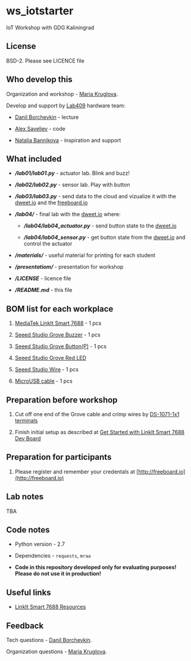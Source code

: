 # ws_iotstarter
IoT Workshop with GDG Kaliningrad

## License

BSD-2. Please see LICENCE file

## Who develop this

Organization and workshop - [Maria Kruglova]().

Develop and support by [Lab409](http://lab409.ru) hardware team:

* [Danil Borchevkin](https://github.com/DanilBorchevkin) - lecture

* [Alex Saveliev](https://github.com/AlexS409) - code

* [Natalia Bannikova](https://github.com/nate409) - inspiration and support

## What included

* ***/lab01/lab01.py*** - actuator lab. Blink and buzz!

* ***/lab02/lab02.py*** - sensor lab. Play with button

* ***/lab03/lab03.py*** - send data to the cloud and vizualize it with the [dweet.io](http://dweet.io) and the [freeboard.io](http://freeboard.io)

* ***/lab04/*** - final lab with the [dweet.io](http://dweet.io) where:

    * ***/lab04/lab04_actuator.py*** - send button state to the [dweet.io](http://dweet.io)

    * ***/lab04/lab04_sensor.py*** - get button state from the [dweet.io](http://dweet.io) and control the actuator

* ***/materials/*** - useful material for printing for each student

* ***/presentatiom/*** - presentation for workshop

* ***/LICENSE*** - licence file

* ***/README.md*** - this file

## BOM list for each workplace

1. [MediaTek LinkIt Smart 7688](https://www.seeedstudio.com/LinkIt-Smart-7688-p-2573.html) - 1 pcs

1. [Seeed Studio Grove Buzzer](https://www.seeedstudio.com/Grove-Buzzer-p-768.html) - 1 pcs

1. [Seeed Studio Grove Button(P)](https://www.seeedstudio.com/Grove-Button%28P%29-p-1243.html) - 1 pcs

1. [Seeed Studio Grove Red LED](https://www.seeedstudio.com/Grove-Red-LED-p-1142.html)

1. [Seeed Studio Wire](https://www.seeedstudio.com/Grove-Universal-4-Pin-20cm-Unbuckled-Cable-%285-PCs-Pack%29-p-749.html) - 1 pcs

1. [MicroUSB cable](#) - 1 pcs

## Preparation before workshop

1. Cut off one end of the Grove cable and crimp wires by [DS-1071-1x1 terminals](https://www.chipdip.ru/product/bls-1)

2. Finish initial setup as described at [Get Started with LinkIt Smart 7688 Dev Board](https://docs.labs.mediatek.com/resource/linkit-smart-7688/en/get-started/get-started-with-the-linkit-smart-7688-development-board)

## Preparation for participants

1. Please register and remember your credentals at [http://freeboard.io](http://freeboard.io)

## Lab notes

TBA

## Code notes

* Python version - 2.7

* Dependencies - ```requests```, ```mraa```

* **Code in this repository developed only for evaluating purposes! Please do not use it in production!**

## Useful links

* [LinkIt Smart 7688 Resources](https://docs.labs.mediatek.com/resource/linkit-smart-7688/en)

## Feedback

Tech questions - [Danil Borchevkin](https://github.com/DanilBorchevkin).

Organization questions - [Maria Kruglova]().